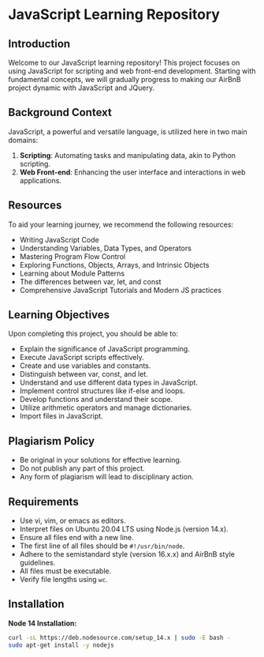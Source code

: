 # JavaScript Learning Repository

## Introduction
Welcome to our JavaScript learning repository! This project focuses on using JavaScript for scripting and web front-end development. Starting with fundamental concepts, we will gradually progress to making our AirBnB project dynamic with JavaScript and JQuery.

## Background Context
JavaScript, a powerful and versatile language, is utilized here in two main domains:
1. **Scripting**: Automating tasks and manipulating data, akin to Python scripting.
2. **Web Front-end**: Enhancing the user interface and interactions in web applications.

## Resources
To aid your learning journey, we recommend the following resources:
- Writing JavaScript Code
- Understanding Variables, Data Types, and Operators
- Mastering Program Flow Control
- Exploring Functions, Objects, Arrays, and Intrinsic Objects
- Learning about Module Patterns
- The differences between var, let, and const
- Comprehensive JavaScript Tutorials and Modern JS practices

## Learning Objectives
Upon completing this project, you should be able to:
- Explain the significance of JavaScript programming.
- Execute JavaScript scripts effectively.
- Create and use variables and constants.
- Distinguish between var, const, and let.
- Understand and use different data types in JavaScript.
- Implement control structures like if-else and loops.
- Develop functions and understand their scope.
- Utilize arithmetic operators and manage dictionaries.
- Import files in JavaScript.

## Plagiarism Policy
- Be original in your solutions for effective learning.
- Do not publish any part of this project.
- Any form of plagiarism will lead to disciplinary action.

## Requirements
- Use vi, vim, or emacs as editors.
- Interpret files on Ubuntu 20.04 LTS using Node.js (version 14.x).
- Ensure all files end with a new line.
- The first line of all files should be `#!/usr/bin/node`.
- Adhere to the semistandard style (version 16.x.x) and AirBnB style guidelines.
- All files must be executable.
- Verify file lengths using `wc`.

## Installation
**Node 14 Installation:**
```bash
curl -sL https://deb.nodesource.com/setup_14.x | sudo -E bash -
sudo apt-get install -y nodejs

